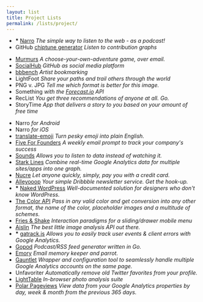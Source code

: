 ```yaml
---
layout: list
title: Project Lists
permalink: /lists/project/
---
```


- __*__ [Narro](//narro.co) _The simple way to listen to the web - as a podcast!_
- GitHub [chiptune generator](https://github.com/andjosh/contributions-chiptune) _Listen to contribution graphs_

<!--two items:-->

- [Murmurs](http://murmurs.andjosh.com)  _A choose-your-own-adventure game, over email._
- [SocialHub](/2015/06/13/GitHub-as-Social-Media/) _GitHub as social media platform_
- [bbbench](http://bbbench.com) _Artist bookmarking_
- LightFoot _Share your paths and trail others through the world_
- PNG v. JPG _Tell me which format is better for this image._
- Something _with the [Forecast.io](http://forecast.io) API_
- RecList _You get three recommendations of anyone at all. Go._
- StoryTime _App that delivers a story to you based on your amount of free time_

<!--two items:-->

- Narro _for Android_
- Narro _for iOS_
- [translate-emoji](https://github.com/narroapp/translate-emoji) _Turn pesky emoji into plain English._
- [Five For Founders](http://fives.andjosh.com)  _A weekly email prompt to track your company's success_
- [Sounds](https://github.com/andjosh/sounds) _Allows you to listen to data instead of watching it._
- [Stark Lines](http://starklines.herokuapp.com) _Combine real-time Google Analytics data for multiple sites/apps into one graph._
- [Nucre](https://github.com/andjosh/nucre) _Let anyone quickly, simply, pay you with a credit card._
- [Alleyooop](http://alleyooop.info) _Your simple Dribbble newsletter service. Get the hook-up._
- __*__ [Naked WordPress](http://naked-wordpress.bckmn.com) _Well-documented solution for designers who don't know WordPress._
- [The Color API](http://www.thecolorapi.com) _Pass in any valid color and get conversion into any other format, the name of the color, placeholder images and a multitude of schemes._
- [Fries & Shake](http://www.andjosh.com/friesAndShake/) _Interaction paradigms for a sliding/drawer mobile menu_
- [Aislin](http://www.aislin.co) _The best little image analysis API out there._
- __*__ [gatrack.js](https://github.com/jbckmn/gatrack.js) _Allows you to easily track user events & client errors with Google Analytics._
- [Gopod](https://github.com/jbckmn/gopod) _Podcast/RSS feed generator written in Go._
- [Emory](http://myemory.herokuapp.com) _Email memory keeper and parrot._
- [Gauntlet](https://github.com/jbckmn/gauntlet.js) _Wrapper and configuration tool to seamlessly handle multiple Google Analytics accounts on the same page._
- Unfavoriter _Automatically remove old Twitter favorites from your profile._
- [LightTable](https://github.com/andjosh/lightTable.js) _In-browser photo analysis suite_
- [Polar Pageviews](https://github.com/andjosh/PolarPageviews) _View data from your Google Analytics properties by day, week & month from the previous 365 days._
